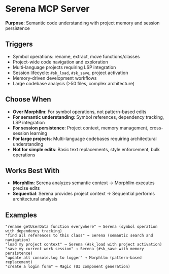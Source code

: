 # Serena MCP Server

**Purpose**: Semantic code understanding with project memory and session persistence

## Triggers
- Symbol operations: rename, extract, move functions/classes
- Project-wide code navigation and exploration
- Multi-language projects requiring LSP integration
- Session lifecycle: `#sk_load`, `#sk_save`, project activation
- Memory-driven development workflows
- Large codebase analysis (>50 files, complex architecture)

## Choose When
- **Over Morphllm**: For symbol operations, not pattern-based edits
- **For semantic understanding**: Symbol references, dependency tracking, LSP integration
- **For session persistence**: Project context, memory management, cross-session learning
- **For large projects**: Multi-language codebases requiring architectural understanding
- **Not for simple edits**: Basic text replacements, style enforcement, bulk operations

## Works Best With
- **Morphllm**: Serena analyzes semantic context → Morphllm executes precise edits
- **Sequential**: Serena provides project context → Sequential performs architectural analysis

## Examples
```
"rename getUserData function everywhere" → Serena (symbol operation with dependency tracking)
"find all references to this class" → Serena (semantic search and navigation)
"load my project context" → Serena (#sk_load with project activation)
"save my current work session" → Serena (#sk_save with memory persistence)
"update all console.log to logger" → Morphllm (pattern-based replacement)
"create a login form" → Magic (UI component generation)
```
